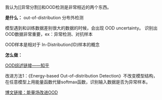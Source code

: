 我认为[[异常分割]]和OOD检测是非常相近的两个东西。

**是什么：**
out-of-distribution 分布外检测

模型遇到和训练数据差别很大的数据的时候，会出现 OOD uncertainty。
识别出OOD数据非常重要，ex：异常检测、对抗样本

OOD样本是相对于 In-Distribution(ID)样本的概念


**怎么做：**

[OOD综述链接——知乎](https://zhuanlan.zhihu.com/p/102870562)

改进方法1：《Energy-based Out-of-distribution Detection》不改变模型结构，在任意模型上用能量函数代替softmax函数，识别输入数据是否为异常样本。

[博文链接：能量场改进OOD](https://blog.csdn.net/yanguang1470/article/details/122624493)


